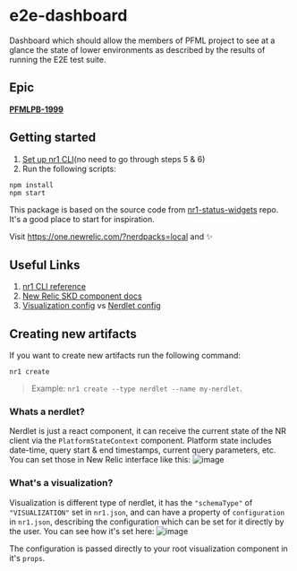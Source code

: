 # e2e-dashboard

Dashboard which should allow the members of PFML project to see at a glance the state of lower environments as described by the results of running the E2E test suite.

## Epic

**[PFMLPB-1999](https://lwd.atlassian.net/browse/PFMLPB-1999)**

## Getting started

1. [Set up nr1 CLI](https://one.newrelic.com/launcher/developer-center.launcher?pane=eyJuZXJkbGV0SWQiOiJkZXZlbG9wZXItY2VudGVyLmRldmVsb3Blci1jZW50ZXIifQ==)(no need to go through steps 5 & 6)
2. Run the following scripts:

```
npm install
npm start
```

This package is based on the source code from [nr1-status-widgets](https://github.com/newrelic/nr1-status-widgets) repo. It's a good place to start for inspiration.

Visit https://one.newrelic.com/?nerdpacks=local and :sparkles:

## Useful Links

1. [nr1 CLI reference](https://developer.newrelic.com/explore-docs/nr1-cli/)
2. [New Relic SKD component docs](https://developer.newrelic.com/explore-docs/intro-to-sdk/)
3. [Visualization config](https://developer.newrelic.com/explore-docs/custom-viz/configuration-options/) vs [Nerdlet config](https://developer.newrelic.com/explore-docs/nerdpack-file-structure/#nr1json)

## Creating new artifacts

If you want to create new artifacts run the following command:

```
nr1 create
```

> Example: `nr1 create --type nerdlet --name my-nerdlet`.

### Whats a nerdlet?

Nerdlet is just a react component, it can receive the current state of the NR client via the `PlatformStateContext` component. Platform state includes date-time, query start & end timestamps, current query parameters, etc.
You can set those in New Relic interface like this:
![image](https://user-images.githubusercontent.com/55783724/136820670-231d83ad-730d-4cb7-9022-95fa763f5794.png)

### What's a visualization?

Visualization is different type of nerdlet, it has the `"schemaType"` of `"VISUALIZATION"` set in `nr1.json`,
and can have a property of `configuration` in `nr1.json`, describing the configuration which can be set for it directly by the user.
You can see how it's set here: ![image](https://user-images.githubusercontent.com/55783724/136821446-379be761-6864-4a6a-9310-b5100e876b94.png)

The configuration is passed directly to your root visualization component in it's `props`.
